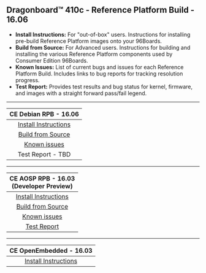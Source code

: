 ## Dragonboard™ 410c - Reference Platform Build - 16.06

- **Install Instructions:** For "out-of-box" users. Instructions for installing pre-build Reference Platform images onto your 96Boards.
- **Build from Source:** For Advanced users. Instructions for building and installing the various Reference Platform components used by Consumer Edition 96Boards.
- **Known Issues:** List of current bugs and issues for each Reference Platform Build. Includes links to bug reports for tracking resolution progress.
- **Test Report:** Provides test results and bug status for kernel, firmware, and images with a straight forward pass/fail legend.

***

|   **CE Debian RPB - 16.06**   |
|:-----------------------------:|
|  [Install Instructions](InstallDebianRPB-16.06.md) |
|   [Build from Source](BFSDebianRPB-16.06.md)       |
|  [Known issues](../../Known-Issues.md)           |
| Test Report - TBD        |

***

|    **CE AOSP RPB - 16.03**<br>(Developer Preview) |
|:---------------------------:|
|   [Install Instructions](InstallAOSPRPB-16.03.md)  |
|   [Build from Source](BFSAOSPRPB-16.03.md)         |
|      [Known issues](../../Known-Issues.md)            |
|   [Test Report](https://builds.96boards.org/releases/reference-platform/aosp/dragonboard410c/16.03/CE-AOSP-RPB-16.03-DB410c-TestReport.pdf)       |

***

|   **CE OpenEmbedded - 16.03**   |
|:-----------------------------:|
|  [Install Instructions](InstallOERPB-16.03.md) |
